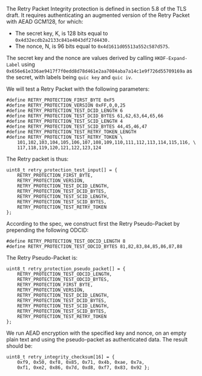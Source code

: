 The Retry Packet Integrity protection is defined in section 5.8 of the TLS draft. It requires authenticating an augmented version of the Retry Packet with AEAD GCM128, for which:

*  The secret key, K, is 128 bits equal to `0x4d32ecdb2a2133c841e4043df27d4430.`
*  The nonce, N, is 96 bits equal to `0x4d1611d05513a552c587d575`.

The secret key and the nonce are values derived by calling `HKDF-Expand-Label` using	
`0x656e61e336ae9417f7f0edd8d78d461e2aa7084aba7a14c1e9f726d55709169a` as	
the secret, with labels being `quic key` and `quic iv`.

We will test a Retry Packet with the following parameters:
```
#define RETRY_PROTECTION_FIRST_BYTE 0xF5
#define RETRY_PROTECTION_VERSION 0xFF,0,0,25
#define RETRY_PROTECTION_TEST_DCID_LENGTH 6
#define RETRY_PROTECTION_TEST_DCID_BYTES 61,62,63,64,65,66
#define RETRY_PROTECTION_TEST_SCID_LENGTH 4
#define RETRY_PROTECTION_TEST_SCID_BYTES 44,45,46,47
#define RETRY_PROTECTION_TEST_RETRY_TOKEN_LENGTH
#define RETRY_PROTECTION_TEST_RETRY_TOKEN \
    101,102,103,104,105,106,107,108,109,110,111,112,113,114,115,116, \
    117,118,119,120,121,122,123,124
```
The Retry packet is thus:
```
uint8_t retry_protection_test_input[] = {
    RETRY_PROTECTION_FIRST_BYTE,
    RETRY_PROTECTION_VERSION,
    RETRY_PROTECTION_TEST_DCID_LENGTH,
    RETRY_PROTECTION_TEST_DCID_BYTES,
    RETRY_PROTECTION_TEST_SCID_LENGTH,
    RETRY_PROTECTION_TEST_SCID_BYTES,
    RETRY_PROTECTION_TEST_RETRY_TOKEN
};
```
According to the spec, we construct first the Retry Pseudo-Packet by prepending the following ODCID:
```
#define RETRY_PROTECTION_TEST_ODCID_LENGTH 8
#define RETRY_PROTECTION_TEST_ODCID_BYTES 81,82,83,84,85,86,87,88
```
The  Retry Pseudo-Packet is:
```
uint8_t retry_protection_pseudo_packet[] = {
    RETRY_PROTECTION_TEST_ODCID_LENGTH,
    RETRY_PROTECTION_TEST_ODCID_BYTES,
    RETRY_PROTECTION_FIRST_BYTE,
    RETRY_PROTECTION_VERSION,
    RETRY_PROTECTION_TEST_DCID_LENGTH,
    RETRY_PROTECTION_TEST_DCID_BYTES,
    RETRY_PROTECTION_TEST_SCID_LENGTH,
    RETRY_PROTECTION_TEST_SCID_BYTES,
    RETRY_PROTECTION_TEST_RETRY_TOKEN
};
```
We run AEAD encryption with the specified key and nonce, on an empty plain text and using the pseudo-packet as authenticated data. The result should be:
```
uint8_t retry_integrity_checksum[16] = {
    0xf9, 0x50, 0xf8, 0x85, 0x71, 0x4b, 0xae, 0x7a,
    0xf1, 0xe2, 0x86, 0x7d, 0xd8, 0xf7, 0x83, 0x92 };
```